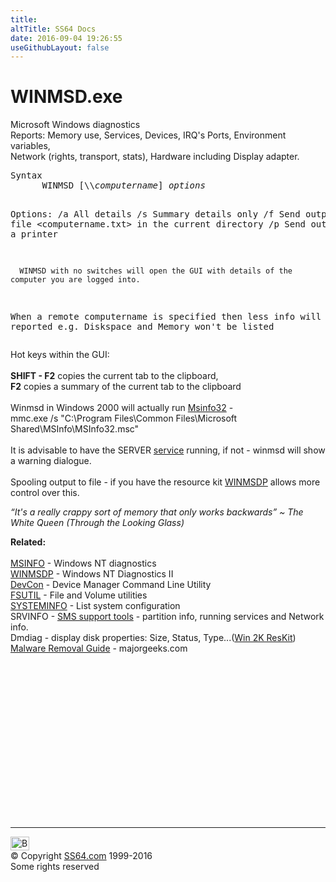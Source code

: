 ```yaml
---
title:
altTitle: SS64 Docs
date: 2016-09-04 19:26:55
useGithubLayout: false
---
```

<!-- #BeginLibraryItem "/Library/head_nt.lbi" --><!-- #EndLibraryItem --><h1>WINMSD.exe</h1> 
<p>Microsoft Windows  diagnostics<br>
  Reports: Memory use, Services, Devices, IRQ's Ports, Environment variables, 
  <br>
Network (rights, transport, stats), Hardware including Display adapter.</p>
<pre>Syntax
      WINMSD [\\<i>computername</i>] <i>options</i>

Options:
       /a           All details
       /s           Summary details only
       /f           Send output to a file &lt;computername.txt&gt; in the current directory 
       /p           Send output to a printer

      WINMSD with no switches will open the GUI with details of the computer you are logged into. 

When a remote computername is specified then less info will be reported
e.g. Diskspace and Memory won't be listed</pre>
<p> Hot keys within the GUI:<br>
  <br>
  <b>SHIFT - F2</b> copies the current tab to the clipboard, <br>
  <b>F2</b> copies a summary of the current tab to the clipboard<br>
  <br>
  Winmsd in Windows 2000 will actually run <a href="msinfo32.html">Msinfo32</a> 
  - <br>
  mmc.exe /s "C:\Program Files\Common Files\Microsoft Shared\MSInfo\MSInfo32.msc" 
  <br>
  <br>
  It is advisable to have the SERVER <a href="syntax-services.html">service</a> running, if not - winmsd will show 
  a warning dialogue.<br>
  <br>
  Spooling output to file - if you have the resource kit <a href="z winmsdp.html">WINMSDP</a> 
allows more control over this.</p>
<p class="quote"><i>“It's a really crappy sort of memory that only works backwards” ~ The White Queen (Through the Looking Glass)</i></p>
<p><b>Related:</b><br>
  <a href="msinfo32.html"><br>
  MSINFO</a> - Windows NT diagnostics<br>
  <a href="z winmsdp.html">WINMSDP</a> - Windows NT Diagnostics II<br>
  <a href="https://support.microsoft.com/kb/311272">DevCon</a> - Device Manager 
  Command Line Utility <br>
  <a href="fsutil.html">FSUTIL</a> - File and Volume utilities <br>
<a href="systeminfo.html">SYSTEMINFO</a> - List system configuration<br>
  <span class="body">SRVINFO - <a href="http://www.microsoft.com/smserver/downloads/20/tools/spsupport/default.asp">SMS 
  support tools</a> - partition info, running services and Network info. </span> 
  <br>
  Dmdiag - display disk properties: Size, Status, Type...(<a href="../links/windows.html#kits">Win 
2K ResKit</a>)<br>
<a href="http://forums.majorgeeks.com/showthread.php?t=35407">Malware Removal Guide</a> - majorgeeks.com</p><!-- #BeginLibraryItem "/Library/foot_nt.lbi" --><p>
<!-- windows300 -->
<ins class="adsbygoogle" style="display:inline-block;width:300px;height:250px" data-ad-client="ca-pub-6140977852749469" data-ad-slot="7649547908"></ins>
<script>
(adsbygoogle = window.adsbygoogle || []).push({});
</script></p>
<hr>
<div id="bl" class="footer"><a href="winmsd.html#"><img src="../images/top.png" width="30" height="22" alt="Back to the Top"></a></div>
<div id="br" class="footer, tagline">© Copyright <a href="http://ss64.com/">SS64.com</a> 1999-2016<br>
Some rights reserved</div><!-- #EndLibraryItem -->

